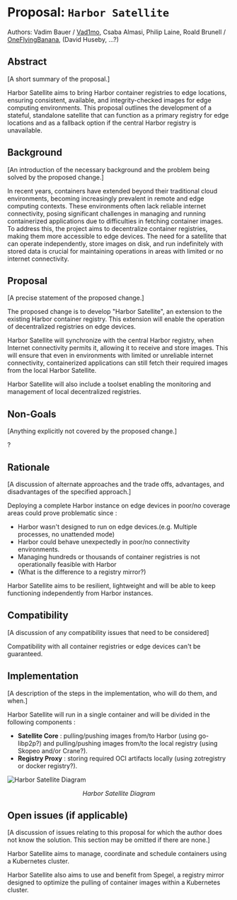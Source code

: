 # Proposal: `Harbor Satellite`

Authors: Vadim Bauer / [Vad1mo](https://github.com/Vad1mo), Csaba Almasi, Philip Laine, Roald Brunell / [OneFlyingBanana](https://github.com/OneFlyingBanana), (David Huseby, ...?)

<!--Discussion: `Link to discussion issue, if applicable`-->

## Abstract

[A short summary of the proposal.]

Harbor Satellite aims to bring Harbor container registries to edge locations, ensuring consistent, available, and integrity-checked images for edge computing environments. This proposal outlines the development of a stateful, standalone satellite that can function as a primary registry for edge locations and as a fallback option if the central Harbor registry is unavailable.

## Background

[An introduction of the necessary background and the problem being solved by the proposed change.]

In recent years, containers have extended beyond their traditional cloud environments, becoming increasingly prevalent in remote and edge computing contexts. These environments often lack reliable internet connectivity, posing significant challenges in managing and running containerized applications due to difficulties in fetching container images. To address this, the project aims to decentralize container registries, making them more accessible to edge devices. The need for a satellite that can operate independently, store images on disk, and run indefinitely with stored data is crucial for maintaining operations in areas with limited or no internet connectivity.

## Proposal

[A precise statement of the proposed change.]

The proposed change is to develop "Harbor Satellite", an extension to the existing Harbor container registry. This extension will enable the operation of decentralized registries on edge devices.

Harbor Satellite will synchronize with the central Harbor registry, when Internet connectivity permits it, allowing it to receive and store images. This will ensure that even in environments with limited or unreliable internet connectivity, containerized applications can still fetch their required images from the local Harbor Satellite.

Harbor Satellite will also include a toolset enabling the monitoring and management of local decentralized registries.

## Non-Goals

[Anything explicitly not covered by the proposed change.]

?

## Rationale

[A discussion of alternate approaches and the trade offs, advantages, and disadvantages of the specified approach.]

Deploying a complete Harbor instance on edge devices in poor/no coverage areas could prove problematic since :

- Harbor wasn't designed to run on edge devices.(e.g. Multiple processes, no unattended mode)
- Harbor could behave unexpectedly in poor/no connectivity environments.
- Managing hundreds or thousands of container registries is not operationally feasible with Harbor
- (What is the difference to a registry mirror?)

Harbor Satellite aims to be resilient, lightweight and will be able to keep functioning independently from Harbor instances.

## Compatibility

[A discussion of any compatibility issues that need to be considered]

Compatibility with all container registries or edge devices can't be guaranteed.

## Implementation

[A description of the steps in the implementation, who will do them, and when.]

Harbor Satellite will run in a single container and will be divided in the following components :

- **Satellite Core** : pulling/pushing images from/to Harbor (using go-libp2p?) and pulling/pushing images from/to the local registry (using Skopeo and/or Crane?).
- **Registry Proxy** : storing required OCI artifacts locally (using zotregistry or docker registry?).

![Harbor Satellite Diagram](./images/harbor-satellite-diagram.svg)

<p align="center"><em>Harbor Satellite Diagram</em></p>

## Open issues (if applicable)

[A discussion of issues relating to this proposal for which the author does not know the solution. This section may be omitted if there are none.]

Harbor Satellite aims to manage, coordinate and schedule containers using a Kubernetes cluster.

Harbor Satellite also aims to use and benefit from Spegel, a registry mirror designed to optimize the pulling of container images within a Kubernetes cluster.

